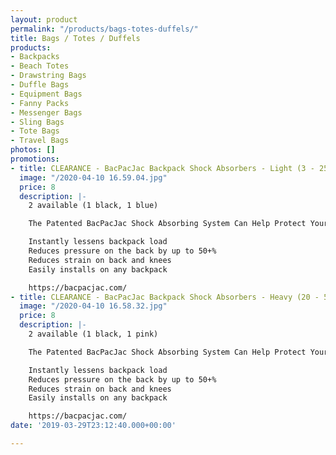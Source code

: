 ```yaml
---
layout: product
permalink: "/products/bags-totes-duffels/"
title: Bags / Totes / Duffels
products:
- Backpacks
- Beach Totes
- Drawstring Bags
- Duffle Bags
- Equipment Bags
- Fanny Packs
- Messenger Bags
- Sling Bags
- Tote Bags
- Travel Bags
photos: []
promotions:
- title: CLEARANCE - BacPacJac Backpack Shock Absorbers - Light (3 - 25 lbs)
  image: "/2020-04-10 16.59.04.jpg"
  price: 8
  description: |-
    2 available (1 black, 1 blue)

    The Patented BacPacJac Shock Absorbing System Can Help Protect Your Children Against Dangerous Injuries Caused by Heavy Backpacks

    Instantly lessens backpack load
    Reduces pressure on the back by up to 50+%
    Reduces strain on back and knees
    Easily installs on any backpack

    https://bacpacjac.com/
- title: CLEARANCE - BacPacJac Backpack Shock Absorbers - Heavy (20 - 50 lbs)
  image: "/2020-04-10 16.58.32.jpg"
  price: 8
  description: |-
    2 available (1 black, 1 pink)

    The Patented BacPacJac Shock Absorbing System Can Help Protect Your Children Against Dangerous Injuries Caused by Heavy Backpacks

    Instantly lessens backpack load
    Reduces pressure on the back by up to 50+%
    Reduces strain on back and knees
    Easily installs on any backpack

    https://bacpacjac.com/
date: '2019-03-29T23:12:40.000+00:00'

---
```

